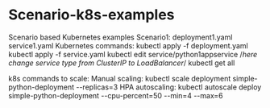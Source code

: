 # Scenario-k8s-examples
Scenario based Kubernetes examples
Scenario1:
deployment1.yaml
service1.yaml
Kubernetes commands:
kubectl apply -f deployment.yaml
kubectl apply -f service.yaml
kubectl edit service/python1appservice  /*here change service type from ClusterIP to LoadBalancer*/
kubectl get all

k8s commands to scale:
  Manual scaling:
    kubectl scale deployment simple-python-deployment --replicas=3
  HPA autoscaling: 
    kubectl autoscale deploy simple-python-deployment --cpu-percent=50 --min=4 --max=6

